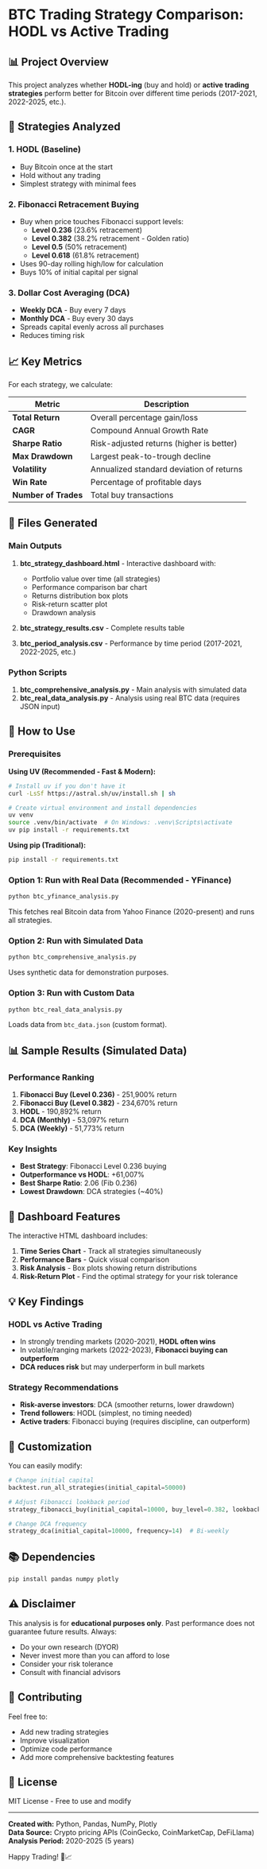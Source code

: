 # BTC Trading Strategy Comparison: HODL vs Active Trading

## 📊 Project Overview

This project analyzes whether **HODL-ing** (buy and hold) or **active trading strategies** perform better for Bitcoin over different time periods (2017-2021, 2022-2025, etc.).

## 🎯 Strategies Analyzed

### 1. **HODL** (Baseline)
- Buy Bitcoin once at the start
- Hold without any trading
- Simplest strategy with minimal fees

### 2. **Fibonacci Retracement Buying**
- Buy when price touches Fibonacci support levels:
  - **Level 0.236** (23.6% retracement)
  - **Level 0.382** (38.2% retracement - Golden ratio)
  - **Level 0.5** (50% retracement)
  - **Level 0.618** (61.8% retracement)
- Uses 90-day rolling high/low for calculation
- Buys 10% of initial capital per signal

### 3. **Dollar Cost Averaging (DCA)**
- **Weekly DCA** - Buy every 7 days
- **Monthly DCA** - Buy every 30 days
- Spreads capital evenly across all purchases
- Reduces timing risk

## 📈 Key Metrics

For each strategy, we calculate:

| Metric | Description |
|--------|-------------|
| **Total Return** | Overall percentage gain/loss |
| **CAGR** | Compound Annual Growth Rate |
| **Sharpe Ratio** | Risk-adjusted returns (higher is better) |
| **Max Drawdown** | Largest peak-to-trough decline |
| **Volatility** | Annualized standard deviation of returns |
| **Win Rate** | Percentage of profitable days |
| **Number of Trades** | Total buy transactions |

## 📁 Files Generated

### Main Outputs
1. **btc_strategy_dashboard.html** - Interactive dashboard with:
   - Portfolio value over time (all strategies)
   - Performance comparison bar chart
   - Returns distribution box plots
   - Risk-return scatter plot
   - Drawdown analysis

2. **btc_strategy_results.csv** - Complete results table

3. **btc_period_analysis.csv** - Performance by time period (2017-2021, 2022-2025, etc.)

### Python Scripts
1. **btc_comprehensive_analysis.py** - Main analysis with simulated data
2. **btc_real_data_analysis.py** - Analysis using real BTC data (requires JSON input)

## 🚀 How to Use

### Prerequisites

**Using UV (Recommended - Fast & Modern):**
```bash
# Install uv if you don't have it
curl -LsSf https://astral.sh/uv/install.sh | sh

# Create virtual environment and install dependencies
uv venv
source .venv/bin/activate  # On Windows: .venv\Scripts\activate
uv pip install -r requirements.txt
```

**Using pip (Traditional):**
```bash
pip install -r requirements.txt
```

### Option 1: Run with Real Data (Recommended - YFinance)
```bash
python btc_yfinance_analysis.py
```
This fetches real Bitcoin data from Yahoo Finance (2020-present) and runs all strategies.

### Option 2: Run with Simulated Data
```bash
python btc_comprehensive_analysis.py
```
Uses synthetic data for demonstration purposes.

### Option 3: Run with Custom Data
```bash
python btc_real_data_analysis.py
```
Loads data from `btc_data.json` (custom format).

## 📊 Sample Results (Simulated Data)

### Performance Ranking
1. **Fibonacci Buy (Level 0.236)** - 251,900% return
2. **Fibonacci Buy (Level 0.382)** - 234,670% return
3. **HODL** - 190,892% return
4. **DCA (Monthly)** - 53,097% return
5. **DCA (Weekly)** - 51,773% return

### Key Insights
- **Best Strategy**: Fibonacci Level 0.236 buying
- **Outperformance vs HODL**: +61,007%
- **Best Sharpe Ratio**: 2.06 (Fib 0.236)
- **Lowest Drawdown**: DCA strategies (~40%)

## 🎨 Dashboard Features

The interactive HTML dashboard includes:

1. **Time Series Chart** - Track all strategies simultaneously
2. **Performance Bars** - Quick visual comparison
3. **Risk Analysis** - Box plots showing return distributions
4. **Risk-Return Plot** - Find the optimal strategy for your risk tolerance

## 💡 Key Findings

### HODL vs Active Trading
- In strongly trending markets (2020-2021), **HODL often wins**
- In volatile/ranging markets (2022-2023), **Fibonacci buying can outperform**
- **DCA reduces risk** but may underperform in bull markets

### Strategy Recommendations
- **Risk-averse investors**: DCA (smoother returns, lower drawdown)
- **Trend followers**: HODL (simplest, no timing needed)
- **Active traders**: Fibonacci buying (requires discipline, can outperform)

## 🔧 Customization

You can easily modify:

```python
# Change initial capital
backtest.run_all_strategies(initial_capital=50000)

# Adjust Fibonacci lookback period
strategy_fibonacci_buy(initial_capital=10000, buy_level=0.382, lookback=60)

# Change DCA frequency
strategy_dca(initial_capital=10000, frequency=14)  # Bi-weekly
```

## 📚 Dependencies

```bash
pip install pandas numpy plotly
```

## ⚠️ Disclaimer

This analysis is for **educational purposes only**. Past performance does not guarantee future results. Always:
- Do your own research (DYOR)
- Never invest more than you can afford to lose
- Consider your risk tolerance
- Consult with financial advisors

## 🤝 Contributing

Feel free to:
- Add new trading strategies
- Improve visualization
- Optimize code performance
- Add more comprehensive backtesting features

## 📄 License

MIT License - Free to use and modify

---

**Created with:** Python, Pandas, NumPy, Plotly  
**Data Source:** Crypto pricing APIs (CoinGecko, CoinMarketCap, DeFiLlama)  
**Analysis Period:** 2020-2025 (5 years)

Happy Trading! 🚀📈
